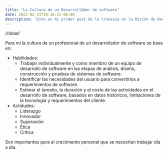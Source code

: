```yaml
---
title: "La Cultura de un Desarroll@dor de software"
date: 2022-02-21T18:16:21-06:00
description: 'Este es mi primer post de la travesía en la Misión de Backend con Node JS de Launch X.'
---
```


¡Holaa!

Para mi la cultura de un profesional de un desarrollador de software se basa en:

- Habilidades:
  - Trabajar individualmente y como miembro de un equipo de desarrollo de software en las etapas de análisis, diseño, construcción y pruebas de sistemas de software.
  - Identificar las necesidades del usuario para convertirlos a requerimientos de software.
  - Estimar el tamaño, la duración y el costo de las actividades en el desarrollo de software, basados en datos históricos, limitaciones de la tecnología y    requerimientos del cliente.
- Actidudes:
  - Liderazgo
  - Innovador
  - Superación
  - Ética
  - Crítica

Son importantes para el crecimiento personal que se nececitan trabajar día a día.

